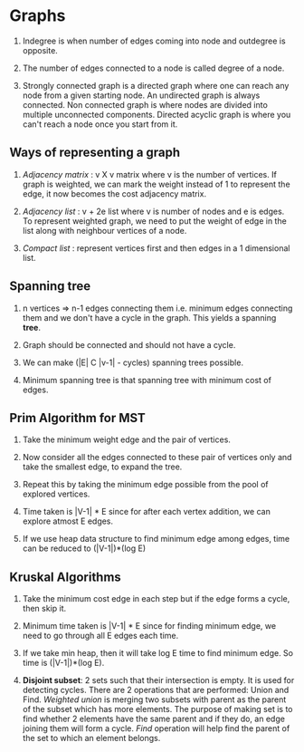 # Graphs

1. Indegree is when number of edges coming into node and outdegree is opposite. 

2. The number of edges connected to a node is called degree of a node.

3. Strongly connected graph is a directed graph where one can reach any node from a given starting node. An undirected graph
is always connected. Non connected graph is where nodes are divided into multiple unconnected components. Directed acyclic graph is where you can't reach a node once you start from it.

## Ways of representing a graph

1. *Adjacency matrix* : v X v matrix where v is the number of vertices. If graph is weighted, we can mark the weight instead of 1 to represent the edge, it now becomes the cost adjacency matrix.

2. *Adjacency list* : v + 2e list where v is number of nodes and e is edges. To represent weighted graph, we need to put the weight of edge in the list along with neighbour vertices of a node.

3. *Compact list* : represent vertices first and then edges in a 1 dimensional list.

## Spanning tree

1. n vertices => n-1 edges connecting them i.e. minimum edges connecting them and we don't have a cycle in the graph. This yields a spanning **tree**. 

2. Graph should be connected and should not have a cycle.

3. We can make (|E| C |v-1| - cycles) spanning trees possible.

4. Minimum spanning tree is that spanning tree with minimum cost of edges.

## Prim Algorithm for MST

1. Take the minimum weight edge and the pair of vertices.

2. Now consider all the edges connected to these pair of vertices only and take the smallest edge, to expand the tree.

3. Repeat this by taking the minimum edge possible from the pool of explored vertices.

4. Time taken is |V-1| * E since for after each vertex addition, we can explore atmost E edges.

5. If we use heap data structure to find minimum edge among edges, time can be reduced to (|V-1|)*(log E)

## Kruskal Algorithms

1. Take the minimum cost edge in each step but if the edge forms a cycle, then skip it.

2. Minimum time taken is |V-1| * E since for finding minimum edge, we need to go through all E edges each time. 

3. If we take min heap, then it will take log E time to find minimum edge. So time is (|V-1|)*(log E).

4. **Disjoint subset**: 2 sets such that their intersection is empty. It is used for detecting cycles. There are 2 operations that are performed: Union and Find. *Weighted union* is merging two subsets with parent as the parent of the subset which has more elements. The purpose of making set is to find whether 2 elements have the same parent and if they do, an edge joining them will form a cycle. *Find* operation will help find the parent of the set to which an element belongs.